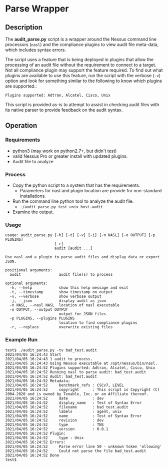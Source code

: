 # Parse Wrapper

## Description

The __audit_parse.py__ script is a wrapper around the Nessus command line processors (`nasl`) and the compliance plugins  to view audit file meta-data, which includes syntax errors.

The script uses a feature that is being deployed in plugins that allow the processing of an audit file without the requirement to connect to a target.  Not all compliance plugin may support the feature required.  To find out what plugins are available to use this feature, run the script with the verbose (`-v`) option and look for something similar to the following to know which plugins are supported.:

```
Plugins supported: Adtran, Alcatel, Cisco, Unix
```

This script is provided as-is to attempt to assist in checking audit files with its native parser to provide feedback on the audit syntax.


## Operation

### Requirements

- python3 (may work on python2.7+, but didn't test)
- valid Nessus Pro or greater install with updated plugins.
- Audit file to analyze

### Process

- Copy the python script to a system that has the requirements.
    - Parameters for nasl and plugin location are provide for non-standard installations.
- Run the command line python tool to analyze the audit file.
    - `./audit_parse.py test_unix_host.audit`
- Examine the output.

### Usage

```
usage: audit_parse.py [-h] [-t] [-v] [-i] [-n NASL] [-o OUTPUT] [-p PLUGINS]
                      [-r]
                      audit [audit ...]

Use nasl and a plugin to parse audit files and display data or export JSON.

positional arguments:
  audit                 audit file(s) to process

optional arguments:
  -h, --help            show this help message and exit
  -t, --timestamp       show timestamp on output
  -v, --verbose         show verbose output
  -j, --json            display audit as json
  -n NASL, --nasl NASL  location of nasl executable
  -o OUTPUT, --output OUTPUT
                        output for JSON files
  -p PLUGINS, --plugins PLUGINS
                        location to find compliance plugins
  -r, --replace         overwrite existing files
```

### Example Run

```Shell Session
test$ ./audit_parse.py -tv bad_test.audit
2021/04/05 16:24:43 Start
2021/04/05 16:24:43 1 audit to process.
2021/04/05 16:24:43 Using Nessus executable at /opt/nessus/bin/nasl.
2021/04/05 16:24:52 Plugins supported: Adtran, Alcatel, Cisco, Unix
2021/04/05 16:24:52 Running nasl to parse audit: bad_test.audit
2021/04/05 16:24:52 Audit: bad_test.audit
2021/04/05 16:24:52 Metadata:
2021/04/05 16:24:52     benchmark_refs : CSCv7, LEVEL
2021/04/05 16:24:52     copyright      : This script is Copyright (C) 2004-2020 and is owned by Tenable, Inc. or an Affiliate thereof.
2021/04/05 16:24:52     date           : dev
2021/04/05 16:24:52     display_name   : Test of Syntax Error
2021/04/05 16:24:52     filename       : bad_test.audit
2021/04/05 16:24:52     labels         : agent, unix
2021/04/05 16:24:52     name           : Test of Syntax Error
2021/04/05 16:24:52     revision       : dev
2021/04/05 16:24:52     type           : TNS
2021/04/05 16:24:52     version        : 0.0.1
2021/04/05 16:24:52 Plugin:
2021/04/05 16:24:52     type : Unix
2021/04/05 16:24:52 Errors:
2021/04/05 16:24:52     Parse error line 50 - unknown token 'ollowing'
2021/04/05 16:24:52     Could not parse the file bad_test.audit
2021/04/05 16:24:52 Done
test$
```
